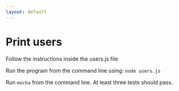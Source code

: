 ```yaml
---
layout: default
---
```


# Print users

Follow the instructions inside the users.js file

Run the program from the command line using: `node users.js`

Run `mocha` from the command line. At least three tests should pass.
